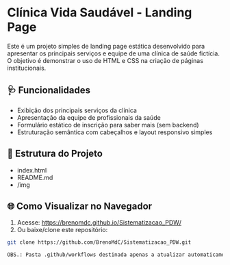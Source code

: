 # Clínica Vida Saudável - Landing Page

Este é um projeto simples de landing page estática desenvolvido para apresentar os principais serviços e equipe de uma clínica de saúde fictícia. O objetivo é demonstrar o uso de HTML e CSS na criação de páginas institucionais.

## 🩺 Funcionalidades

- Exibição dos principais serviços da clínica
- Apresentação da equipe de profissionais da saúde
- Formulário estático de inscrição para saber mais (sem backend)
- Estruturação semântica com cabeçalhos e layout responsivo simples

## 📂 Estrutura do Projeto
 - index.html
 - README.md
 - /img
   
## 🌐 Como Visualizar no Navegador

1.  Acesse: https://brenomdc.github.io/Sistematizacao_PDW/
2.  Ou baixe/clone este repositório:
   ```bash
   git clone https://github.com/BrenoMdC/Sistematizacao_PDW.git

   OBS.: Pasta .github/workflows destinada apenas a atualizar automaticamente a landing page para visualização no GitHub Pages.
